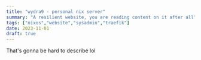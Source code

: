 ```yaml
---
title: "wydra9 - personal nix server"
summary: "A resilient website, you are reading content on it after all"
tags: ["nixos","website","sysadmin","traefik"]
date: 2023-11-01
draft: true
---
```


That's gonna be hard to describe lol
